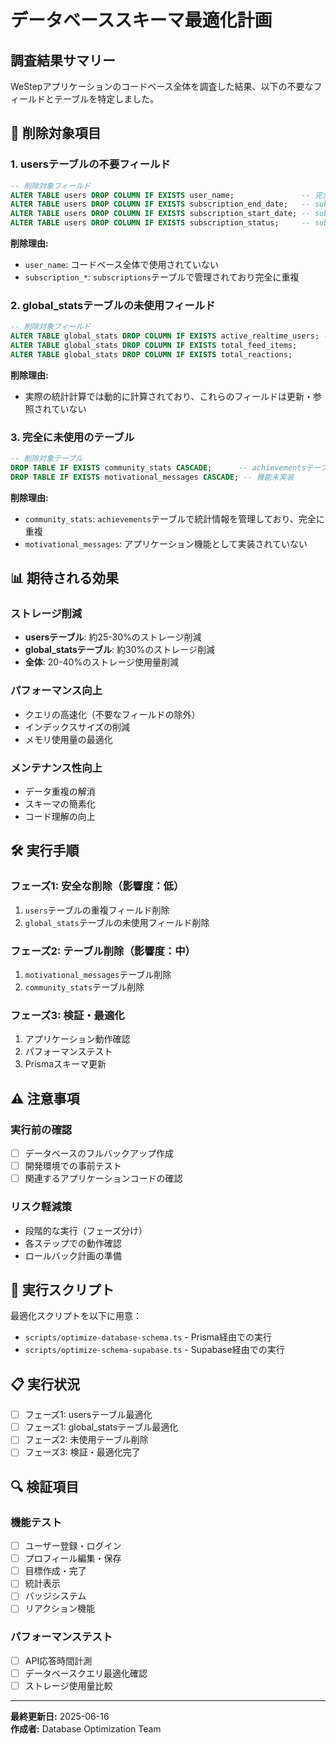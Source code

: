 # データベーススキーマ最適化計画

## 調査結果サマリー

WeStepアプリケーションのコードベース全体を調査した結果、以下の不要なフィールドとテーブルを特定しました。

## 🔴 削除対象項目

### 1. usersテーブルの不要フィールド

```sql
-- 削除対象フィールド
ALTER TABLE users DROP COLUMN IF EXISTS user_name;               -- 完全に未使用
ALTER TABLE users DROP COLUMN IF EXISTS subscription_end_date;   -- subscriptionsテーブルと重複  
ALTER TABLE users DROP COLUMN IF EXISTS subscription_start_date; -- subscriptionsテーブルと重複
ALTER TABLE users DROP COLUMN IF EXISTS subscription_status;     -- subscriptionsテーブルと重複
```

**削除理由:**
- `user_name`: コードベース全体で使用されていない
- `subscription_*`: `subscriptions`テーブルで管理されており完全に重複

### 2. global_statsテーブルの未使用フィールド

```sql
-- 削除対象フィールド
ALTER TABLE global_stats DROP COLUMN IF EXISTS active_realtime_users; -- 未実装
ALTER TABLE global_stats DROP COLUMN IF EXISTS total_feed_items;       -- 未使用
ALTER TABLE global_stats DROP COLUMN IF EXISTS total_reactions;        -- 未使用
```

**削除理由:**
- 実際の統計計算では動的に計算されており、これらのフィールドは更新・参照されていない

### 3. 完全に未使用のテーブル

```sql
-- 削除対象テーブル
DROP TABLE IF EXISTS community_stats CASCADE;      -- achievementsテーブルと重複、未使用
DROP TABLE IF EXISTS motivational_messages CASCADE; -- 機能未実装
```

**削除理由:**
- `community_stats`: `achievements`テーブルで統計情報を管理しており、完全に重複
- `motivational_messages`: アプリケーション機能として実装されていない

## 📊 期待される効果

### ストレージ削減
- **usersテーブル**: 約25-30%のストレージ削減
- **global_statsテーブル**: 約30%のストレージ削減  
- **全体**: 20-40%のストレージ使用量削減

### パフォーマンス向上
- クエリの高速化（不要なフィールドの除外）
- インデックスサイズの削減
- メモリ使用量の最適化

### メンテナンス性向上
- データ重複の解消
- スキーマの簡素化
- コード理解の向上

## 🛠️ 実行手順

### フェーズ1: 安全な削除（影響度：低）
1. `users`テーブルの重複フィールド削除
2. `global_stats`テーブルの未使用フィールド削除

### フェーズ2: テーブル削除（影響度：中）
1. `motivational_messages`テーブル削除
2. `community_stats`テーブル削除

### フェーズ3: 検証・最適化
1. アプリケーション動作確認
2. パフォーマンステスト
3. Prismaスキーマ更新

## ⚠️ 注意事項

### 実行前の確認
- [ ] データベースのフルバックアップ作成
- [ ] 開発環境での事前テスト
- [ ] 関連するアプリケーションコードの確認

### リスク軽減策
- 段階的な実行（フェーズ分け）
- 各ステップでの動作確認
- ロールバック計画の準備

## 🚀 実行スクリプト

最適化スクリプトを以下に用意：
- `scripts/optimize-database-schema.ts` - Prisma経由での実行
- `scripts/optimize-schema-supabase.ts` - Supabase経由での実行

## 📋 実行状況

- [ ] フェーズ1: usersテーブル最適化
- [ ] フェーズ1: global_statsテーブル最適化  
- [ ] フェーズ2: 未使用テーブル削除
- [ ] フェーズ3: 検証・最適化完了

## 🔍 検証項目

### 機能テスト
- [ ] ユーザー登録・ログイン
- [ ] プロフィール編集・保存
- [ ] 目標作成・完了
- [ ] 統計表示
- [ ] バッジシステム
- [ ] リアクション機能

### パフォーマンステスト
- [ ] API応答時間計測
- [ ] データベースクエリ最適化確認
- [ ] ストレージ使用量比較

---

**最終更新日:** 2025-06-16  
**作成者:** Database Optimization Team